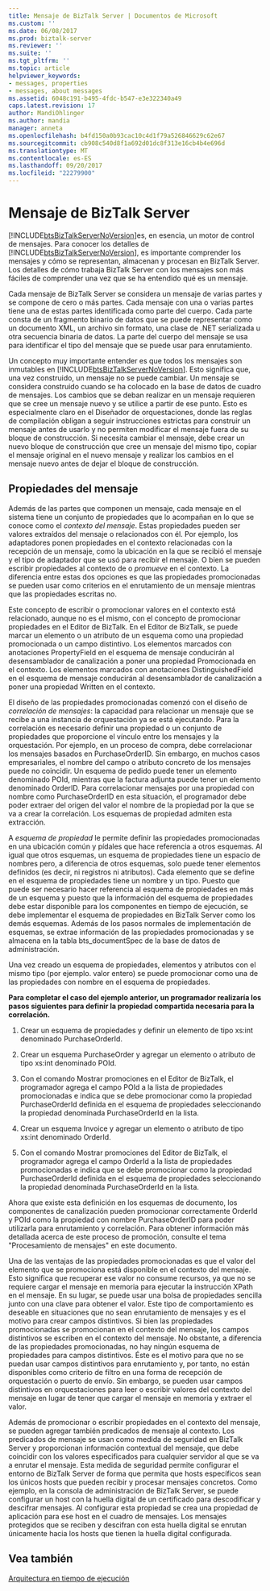 ```yaml
---
title: Mensaje de BizTalk Server | Documentos de Microsoft
ms.custom: ''
ms.date: 06/08/2017
ms.prod: biztalk-server
ms.reviewer: ''
ms.suite: ''
ms.tgt_pltfrm: ''
ms.topic: article
helpviewer_keywords:
- messages, properties
- messages, about messages
ms.assetid: 6048c191-b495-4fdc-b547-e3e322340a49
caps.latest.revision: 17
author: MandiOhlinger
ms.author: mandia
manager: anneta
ms.openlocfilehash: b4fd150a0b93cac10c4d1f79a526846629c62e67
ms.sourcegitcommit: cb908c540d8f1a692d01dc8f313e16cb4b4e696d
ms.translationtype: MT
ms.contentlocale: es-ES
ms.lasthandoff: 09/20/2017
ms.locfileid: "22279900"
---
```

# <a name="the-biztalk-server-message"></a>Mensaje de BizTalk Server
[!INCLUDE[btsBizTalkServerNoVersion](../includes/btsbiztalkservernoversion-md.md)]es, en esencia, un motor de control de mensajes. Para conocer los detalles de [!INCLUDE[btsBizTalkServerNoVersion](../includes/btsbiztalkservernoversion-md.md)], es importante comprender los mensajes y cómo se representan, almacenan y procesan en BizTalk Server. Los detalles de cómo trabaja BizTalk Server con los mensajes son más fáciles de comprender una vez que se ha entendido qué es un mensaje.  
  
 Cada mensaje de BizTalk Server se considera un mensaje de varias partes y se compone de cero o más partes. Cada mensaje con una o varias partes tiene una de estas partes identificada como parte del cuerpo. Cada parte consta de un fragmento binario de datos que se puede representar como un documento XML, un archivo sin formato, una clase de .NET serializada u otra secuencia binaria de datos. La parte del cuerpo del mensaje se usa para identificar el tipo del mensaje que se puede usar para enrutamiento.  
  
 Un concepto muy importante entender es que todos los mensajes son inmutables en [!INCLUDE[btsBizTalkServerNoVersion](../includes/btsbiztalkservernoversion-md.md)]. Esto significa que, una vez construido, un mensaje no se puede cambiar. Un mensaje se considera construido cuando se ha colocado en la base de datos de cuadro de mensajes. Los cambios que se deban realizar en un mensaje requieren que se cree un mensaje nuevo y se utilice a partir de ese punto. Esto es especialmente claro en el Diseñador de orquestaciones, donde las reglas de compilación obligan a seguir instrucciones estrictas para construir un mensaje antes de usarlo y no permiten modificar el mensaje fuera de su bloque de construcción. Si necesita cambiar el mensaje, debe crear un nuevo bloque de construcción que cree un mensaje del mismo tipo, copiar el mensaje original en el nuevo mensaje y realizar los cambios en el mensaje nuevo antes de dejar el bloque de construcción.  
  
## <a name="message-properties"></a>Propiedades del mensaje  
 Además de las partes que componen un mensaje, cada mensaje en el sistema tiene un conjunto de propiedades que lo acompañan en lo que se conoce como el *contexto del mensaje*. Estas propiedades pueden ser valores extraídos del mensaje o relacionados con él. Por ejemplo, los adaptadores ponen propiedades en el contexto relacionadas con la recepción de un mensaje, como la ubicación en la que se recibió el mensaje y el tipo de adaptador que se usó para recibir el mensaje. O bien se pueden escribir propiedades al contexto de o *promueve* en el contexto. La diferencia entre estas dos opciones es que las propiedades promocionadas se pueden usar como criterios en el enrutamiento de un mensaje mientras que las propiedades escritas no.  
  
 Este concepto de escribir o promocionar valores en el contexto está relacionado, aunque no es el mismo, con el concepto de promocionar propiedades en el Editor de BizTalk. En el Editor de BizTalk, se puede marcar un elemento o un atributo de un esquema como una propiedad promocionada o un campo distintivo. Los elementos marcados con anotaciones PropertyField en el esquema de mensaje conducirán al desensamblador de canalización a poner una propiedad Promocionada en el contexto. Los elementos marcados con anotaciones DistinguishedField en el esquema de mensaje conducirán al desensamblador de canalización a poner una propiedad Written en el contexto.  
  
 El diseño de las propiedades promocionadas comenzó con el diseño de *correlación de mensajes*: la capacidad para relacionar un mensaje que se recibe a una instancia de orquestación ya se está ejecutando. Para la correlación es necesario definir una propiedad o un conjunto de propiedades que proporcione el vínculo entre los mensajes y la orquestación. Por ejemplo, en un proceso de compra, debe correlacionar los mensajes basados en PurchaseOrderID. Sin embargo, en muchos casos empresariales, el nombre del campo o atributo concreto de los mensajes puede no coincidir. Un esquema de pedido puede tener un elemento denominado POId, mientras que la factura adjunta puede tener un elemento denominado OrderID. Para correlacionar mensajes por una propiedad con nombre como PurchaseOrderID en esta situación, el programador debe poder extraer del origen del valor el nombre de la propiedad por la que se va a crear la correlación. Los esquemas de propiedad admiten esta extracción.  
  
 A *esquema de propiedad* le permite definir las propiedades promocionadas en una ubicación común y pídales que hace referencia a otros esquemas. Al igual que otros esquemas, un esquema de propiedades tiene un espacio de nombres pero, a diferencia de otros esquemas, solo puede tener elementos definidos (es decir, ni registros ni atributos). Cada elemento que se define en el esquema de propiedades tiene un nombre y un tipo. Puesto que puede ser necesario hacer referencia al esquema de propiedades en más de un esquema y puesto que la información del esquema de propiedades debe estar disponible para los componentes en tiempo de ejecución, se debe implementar el esquema de propiedades en BizTalk Server como los demás esquemas. Además de los pasos normales de implementación de esquemas, se extrae información de las propiedades promocionadas y se almacena en la tabla bts_documentSpec de la base de datos de administración.  
  
 Una vez creado un esquema de propiedades, elementos y atributos con el mismo tipo (por ejemplo. valor entero) se puede promocionar como una de las propiedades con nombre en el esquema de propiedades.  
  
 **Para completar el caso del ejemplo anterior, un programador realizaría los pasos siguientes para definir la propiedad compartida necesaria para la correlación.**  
  
1.  Crear un esquema de propiedades y definir un elemento de tipo xs:int denominado PurchaseOrderId.  
  
2.  Crear un esquema PurchaseOrder y agregar un elemento o atributo de tipo xs:int denominado POId.  
  
3.  Con el comando Mostrar promociones en el Editor de BizTalk, el programador agrega el campo POId a la lista de propiedades promocionadas e indica que se debe promocionar como la propiedad PurchaseOrderId definida en el esquema de propiedades seleccionando la propiedad denominada PurchaseOrderId en la lista.  
  
4.  Crear un esquema Invoice y agregar un elemento o atributo de tipo xs:int denominado OrderId.  
  
5.  Con el comando Mostrar promociones del Editor de BizTalk, el programador agrega el campo OrderId a la lista de propiedades promocionadas e indica que se debe promocionar como la propiedad PurchaseOrderId definida en el esquema de propiedades seleccionando la propiedad denominada PurchaseOrderId en la lista.  
  
 Ahora que existe esta definición en los esquemas de documento, los componentes de canalización pueden promocionar correctamente OrderId y POId como la propiedad con nombre PurchaseOrderID para poder utilizarla para enrutamiento y correlación. Para obtener información más detallada acerca de este proceso de promoción, consulte el tema "Procesamiento de mensajes" en este documento.  
  
 Una de las ventajas de las propiedades promocionadas es que el valor del elemento que se promociona está disponible en el contexto del mensaje. Esto significa que recuperar ese valor no consume recursos, ya que no se requiere cargar el mensaje en memoria para ejecutar la instrucción XPath en el mensaje. En su lugar, se puede usar una bolsa de propiedades sencilla junto con una clave para obtener el valor. Este tipo de comportamiento es deseable en situaciones que no sean enrutamiento de mensajes y es el motivo para crear campos distintivos. Si bien las propiedades promocionadas se promocionan en el contexto del mensaje, los campos distintivos se escriben en el contexto del mensaje. No obstante, a diferencia de las propiedades promocionadas, no hay ningún esquema de propiedades para campos distintivos. Éste es el motivo para que no se puedan usar campos distintivos para enrutamiento y, por tanto, no están disponibles como criterio de filtro en una forma de recepción de orquestación o puerto de envío. Sin embargo, se pueden usar campos distintivos en orquestaciones para leer o escribir valores del contexto del mensaje en lugar de tener que cargar el mensaje en memoria y extraer el valor.  
  
 Además de promocionar o escribir propiedades en el contexto del mensaje, se pueden agregar también predicados de mensaje al contexto. Los predicados de mensaje se usan como medida de seguridad en BizTalk Server y proporcionan información contextual del mensaje, que debe coincidir con los valores especificados para cualquier servidor al que se va a enrutar el mensaje. Esta medida de seguridad permite configurar el entorno de BizTalk Server de forma que permita que hosts específicos sean los únicos hosts que pueden recibir y procesar mensajes concretos. Como ejemplo, en la consola de administración de BizTalk Server, se puede configurar un host con la huella digital de un certificado para descodificar y descifrar mensajes. Al configurar esta propiedad se crea una propiedad de aplicación para ese host en el cuadro de mensajes. Los mensajes protegidos que se reciben y descifran con esta huella digital se enrutan únicamente hacia los hosts que tienen la huella digital configurada.  
  
## <a name="see-also"></a>Vea también  
 [Arquitectura en tiempo de ejecución](../core/runtime-architecture.md)